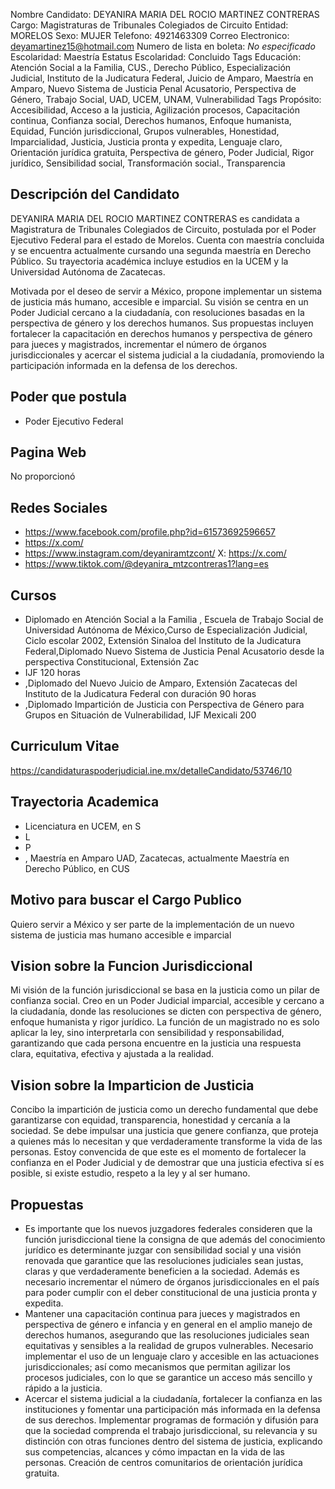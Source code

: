 Nombre Candidato: DEYANIRA MARIA DEL ROCIO MARTINEZ CONTRERAS
Cargo: Magistraturas de Tribunales Colegiados de Circuito
Entidad: MORELOS
Sexo: MUJER
Telefono: 4921463309
Correo Electronico: deyamartinez15@hotmail.com
Numero de lista en boleta: *No especificado*
Escolaridad: Maestría
Estatus Escolaridad: Concluido
Tags Educación: Atención Social a la Familia, CUS., Derecho Público, Especialización Judicial, Instituto de la Judicatura Federal, Juicio de Amparo, Maestría en Amparo, Nuevo Sistema de Justicia Penal Acusatorio, Perspectiva de Género, Trabajo Social, UAD, UCEM, UNAM, Vulnerabilidad
Tags Propósito: Accesibilidad, Acceso a la justicia, Agilización procesos, Capacitación continua, Confianza social, Derechos humanos, Enfoque humanista, Equidad, Función jurisdiccional, Grupos vulnerables, Honestidad, Imparcialidad, Justicia, Justicia pronta y expedita, Lenguaje claro, Orientación jurídica gratuita, Perspectiva de género, Poder Judicial, Rigor jurídico, Sensibilidad social, Transformación social., Transparencia


## Descripción del Candidato 

DEYANIRA MARIA DEL ROCIO MARTINEZ CONTRERAS es candidata a Magistratura de Tribunales Colegiados de Circuito, postulada por el Poder Ejecutivo Federal para el estado de Morelos. Cuenta con maestría concluida y se encuentra actualmente cursando una segunda maestría en Derecho Público. Su trayectoria académica incluye estudios en la UCEM y la Universidad Autónoma de Zacatecas. 

Motivada por el deseo de servir a México, propone implementar un sistema de justicia más humano, accesible e imparcial. Su visión se centra en un Poder Judicial cercano a la ciudadanía, con resoluciones basadas en la perspectiva de género y los derechos humanos. Sus propuestas incluyen fortalecer la capacitación en derechos humanos y perspectiva de género para jueces y magistrados, incrementar el número de órganos jurisdiccionales y acercar el sistema judicial a la ciudadanía, promoviendo la participación informada en la defensa de los derechos.


## Poder que postula

- Poder Ejecutivo Federal


## Pagina Web

No proporcionó


## Redes Sociales

- https://www.facebook.com/profile.php?id=61573692596657
- https://x.com/
- https://www.instagram.com/deyaniramtzcont/ X: https://x.com/
- https://www.tiktok.com/@deyanira_mtzcontreras1?lang=es


## Cursos

- Diplomado en Atención Social a la Familia , Escuela de Trabajo Social de Universidad Autónoma de México,Curso de Especialización Judicial, Ciclo escolar 2002, Extensión Sinaloa del Instituto de la Judicatura Federal,Diplomado Nuevo Sistema de Justicia Penal Acusatorio desde la perspectiva Constitucional, Extensión Zac
- IJF 120 horas
- ,Diplomado del Nuevo Juicio de Amparo, Extensión Zacatecas del Instituto de la Judicatura Federal con duración 90 horas
- ,Diplomado Impartición de Justicia con Perspectiva de Género para Grupos en Situación de Vulnerabilidad, IJF Mexicali 200


## Curriculum Vitae

https://candidaturaspoderjudicial.ine.mx/detalleCandidato/53746/10


## Trayectoria Academica

- Licenciatura en UCEM, en S
- L
- P
- , Maestría en Amparo UAD, Zacatecas, actualmente Maestría en Derecho Público, en CUS


## Motivo para buscar el Cargo Publico

Quiero servir a México y ser parte de la implementación de un nuevo sistema de justicia mas humano accesible e imparcial


## Vision sobre la Funcion Jurisdiccional

Mi visión de la función jurisdiccional se basa en la justicia como un pilar de confianza social. Creo en un Poder Judicial imparcial, accesible y cercano a la ciudadanía, donde las resoluciones se dicten con perspectiva de género, enfoque humanista y rigor jurídico. La función de un magistrado no es solo aplicar la ley, sino interpretarla con sensibilidad y responsabilidad, garantizando que cada persona encuentre en la justicia una respuesta clara, equitativa, efectiva y ajustada a la realidad.


## Vision sobre la Imparticion de Justicia

Concibo la impartición de justicia como un derecho fundamental que debe garantizarse con equidad, transparencia, honestidad y cercanía a la sociedad. Se debe impulsar una justicia que genere confianza, que proteja a quienes más lo necesitan y que verdaderamente transforme la vida de las personas. Estoy convencida de que este es el momento de fortalecer la confianza en el Poder Judicial y de demostrar que una justicia efectiva sí es posible, si existe estudio, respeto a la ley y al ser humano.


## Propuestas

- Es importante que los nuevos juzgadores federales consideren que la función jurisdiccional tiene la consigna de que además del conocimiento jurídico es determinante juzgar con sensibilidad social y una visión renovada que garantice que las resoluciones judiciales sean justas, claras y que verdaderamente beneficien a la sociedad. Además es necesario incrementar el número de órganos jurisdiccionales en el país para poder cumplir con el deber constitucional de una justicia pronta y expedita.
- Mantener una capacitación continua para jueces y magistrados en perspectiva de género e infancia y en general en el amplio manejo de derechos humanos, asegurando que las resoluciones judiciales sean equitativas y sensibles a la realidad de grupos vulnerables. Necesario implementar el uso de un lenguaje claro y accesible en las actuaciones jurisdiccionales; así como mecanismos que permitan agilizar los procesos judiciales, con lo que se garantice un acceso más sencillo y rápido a la justicia.
- Acercar el sistema judicial a la ciudadanía, fortalecer la confianza en las instituciones y fomentar una participación más informada en la defensa de sus derechos. Implementar programas de formación y difusión para que la sociedad comprenda el trabajo jurisdiccional, su relevancia y su distinción con otras funciones dentro del sistema de justicia, explicando sus competencias, alcances y cómo impactan en la vida de las personas. Creación de centros comunitarios de orientación jurídica gratuita.

